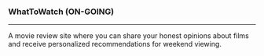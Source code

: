 ### WhatToWatch (ON-GOING)

---

A movie review site where you can share your honest opinions about films and receive personalized recommendations for weekend viewing.
